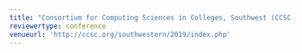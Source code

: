 ```yaml
---
title: "Consortium for Computing Sciences in Colleges, Southwest (CCSC-SW) 2019"
reviewertype: conference
venueurl: 'http://ccsc.org/southwestern/2019/index.php'
---
```

